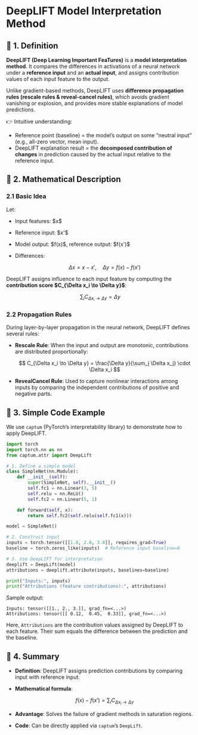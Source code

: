 
# DeepLIFT Model Interpretation Method

## 📖 1. Definition

**DeepLIFT (Deep Learning Important FeaTures)** is a **model interpretation method**. It compares the differences in activations of a neural network under a **reference input** and an **actual input**, and assigns contribution values of each input feature to the output.

Unlike gradient-based methods, DeepLIFT uses **difference propagation rules (rescale rules & reveal-cancel rules)**, which avoids gradient vanishing or explosion, and provides more stable explanations of model predictions.

👉 Intuitive understanding:

* Reference point (baseline) = the model’s output on some “neutral input” (e.g., all-zero vector, mean input).
* DeepLIFT explanation result = the **decomposed contribution of changes** in prediction caused by the actual input relative to the reference input.



## 📖 2. Mathematical Description

### 2.1 Basic Idea

Let:

* Input features: \$x\$
* Reference input: \$x'\$
* Model output: \$f(x)\$, reference output: \$f(x')\$
* Differences:

  $$
  \Delta x = x - x', \quad \Delta y = f(x) - f(x')
  $$

DeepLIFT assigns influence to each input feature by computing the **contribution score \$C\_{\Delta x\_i \to \Delta y}\$**:

$$
\sum_i C_{\Delta x_i \to \Delta y} = \Delta y
$$

### 2.2 Propagation Rules

During layer-by-layer propagation in the neural network, DeepLIFT defines several rules:

* **Rescale Rule**: When the input and output are monotonic, contributions are distributed proportionally:

  $$
  C_{\Delta x_i \to \Delta y} = \frac{\Delta y}{\sum_j \Delta x_j} \cdot \Delta x_i
  $$

* **RevealCancel Rule**: Used to capture nonlinear interactions among inputs by comparing the independent contributions of positive and negative parts.



## 📖 3. Simple Code Example

We use `captum` (PyTorch’s interpretability library) to demonstrate how to apply DeepLIFT.

```python
import torch
import torch.nn as nn
from captum.attr import DeepLift

# 1. Define a simple model
class SimpleNet(nn.Module):
    def __init__(self):
        super(SimpleNet, self).__init__()
        self.fc1 = nn.Linear(3, 5)
        self.relu = nn.ReLU()
        self.fc2 = nn.Linear(5, 1)

    def forward(self, x):
        return self.fc2(self.relu(self.fc1(x)))

model = SimpleNet()

# 2. Construct input
inputs = torch.tensor([[1.0, 2.0, 3.0]], requires_grad=True)
baseline = torch.zeros_like(inputs)  # Reference input baseline=0

# 3. Use DeepLIFT for interpretation
deeplift = DeepLift(model)
attributions = deeplift.attribute(inputs, baselines=baseline)

print("Inputs:", inputs)
print("Attributions (feature contributions):", attributions)
```

Sample output:

```
Inputs: tensor([[1., 2., 3.]], grad_fn=<...>)
Attributions: tensor([[ 0.12,  0.45,  0.33]], grad_fn=<...>)
```

Here, `Attributions` are the contribution values assigned by DeepLIFT to each feature. Their sum equals the difference between the prediction and the baseline.



## 📖 4. Summary

* **Definition**: DeepLIFT assigns prediction contributions by comparing input with reference input.

* **Mathematical formula**:

  $$
  f(x) - f(x') = \sum_i C_{\Delta x_i \to \Delta y}
  $$

* **Advantage**: Solves the failure of gradient methods in saturation regions.

* **Code**: Can be directly applied via `captum`’s `DeepLift`.

